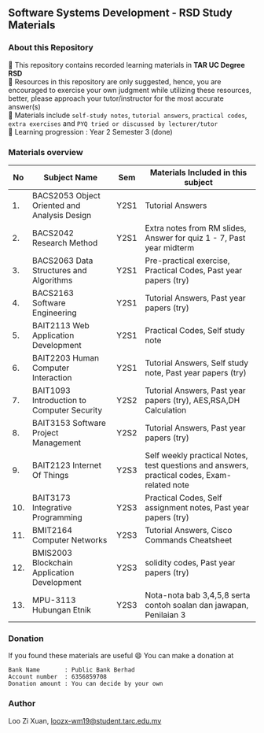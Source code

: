 ## Software Systems Development - RSD Study Materials

### About this Repository
:link: This repository contains recorded learning materials in **TAR UC Degree RSD** <br/>
:link: Resources in this repository are only suggested, hence, you are encouraged to exercise your own judgment while utilizing these resources, better, please approach your tutor/instructor for the most accurate answer(s) <br/>
:link: Materials include `self-study notes`, `tutorial answers`, `practical codes`, `extra exercises` and `PYQ tried or discussed by lecturer/tutor`<br/>
:link: Learning progression : Year 2 Semester 3 (done)<br/>

### Materials overview 
| No  | Subject Name | Sem | Materials Included in this subject |
| ------------- | ------------- | ------------- | ------------- |
| 1.  | BACS2053 Object Oriented and Analysis Design  | Y2S1  | Tutorial Answers  |
| 2.  | BACS2042 Research Method  | Y2S1  | Extra notes from RM slides, Answer for quiz 1 - 7, Past year midterm  |
| 3.  | BACS2063 Data Structures and Algorithms  | Y2S1  | Pre-practical exercise, Practical Codes, Past year papers (try)|
| 4.  | BACS2163 Software Engineering  | Y2S1  | Tutorial Answers, Past year papers (try) |
| 5.  | BAIT2113 Web Application Development  | Y2S1  | Practical Codes, Self study note  |
| 6.  | BAIT2203 Human Computer Interaction  | Y2S1  | Tutorial Answers, Self study note, Past year papers (try) |
| 7.  | BAIT1093 Introduction to Computer Security  | Y2S2  | Tutorial Answers, Past year papers (try), AES,RSA,DH Calculation |
| 8.  | BAIT3153 Software Project Management  | Y2S2  | Tutorial Answers, Past year papers (try) |
| 9.  | BAIT2123 Internet Of Things  | Y2S3  |  Self weekly practical Notes, test questions and answers, practical codes, Exam-related note |
| 10.  | BAIT3173 Integrative Programming  | Y2S3  | Practical Codes, Self assignment notes, Past year papers (try) |
| 11.  | BMIT2164 Computer Networks  | Y2S3  | Tutorial Answers, Cisco Commands Cheatsheet |
| 12.  | BMIS2003 Blockchain Application Development  | Y2S3  | solidity codes, Past year papers (try) |
| 13.  | MPU-3113 Hubungan Etnik  | Y2S3  | Nota-nota bab 3,4,5,8 serta contoh soalan dan jawapan, Penilaian 3 |


### Donation
If you found these materials are useful :smile: You can make a donation at
```
Bank Name       : Public Bank Berhad
Account number  : 6356859708
Donation amount : You can decide by your own 
```

### Author
Loo Zi Xuan, <a href="#">loozx-wm19@student.tarc.edu.my</a>
